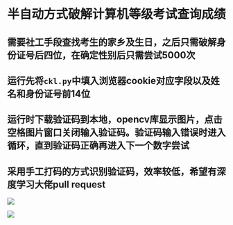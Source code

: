 # 半自动方式破解计算机等级考试查询成绩

## 需要社工手段查找考生的家乡及生日，之后只需破解身份证号后四位，在确定性别后只需尝试5000次

## 运行先将`ckl.py`中填入浏览器cookie对应字段以及姓名和身份证号前14位

## 运行时下载验证码到本地，opencv库显示图片，点击空格图片窗口关闭输入验证码。验证码输入错误时进入循环，直到验证码正确再进入下一个数字尝试

## 采用手工打码的方式识别验证码，效率较低，希望有深度学习大佬pull request

![](https://upload-images.jianshu.io/upload_images/11356161-d644619c681eabb0.gif?imageMogr2/auto-orient/strip)

![](https://upload-images.jianshu.io/upload_images/11356161-2a3a9b6c7a47e746.png?imageMogr2/auto-orient/strip%7CimageView2/2/w/1240)
